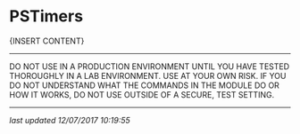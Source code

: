 # PSTimers #

{INSERT CONTENT}

****************************************************************
DO NOT USE IN A PRODUCTION ENVIRONMENT UNTIL YOU HAVE TESTED 
THOROUGHLY IN A LAB ENVIRONMENT. USE AT YOUR OWN RISK. IF YOU DO 
NOT UNDERSTAND WHAT THE COMMANDS IN THE MODULE DO OR HOW IT WORKS, 
DO NOT USE OUTSIDE OF A SECURE, TEST SETTING.      
****************************************************************

_last updated 12/07/2017 10:19:55_
